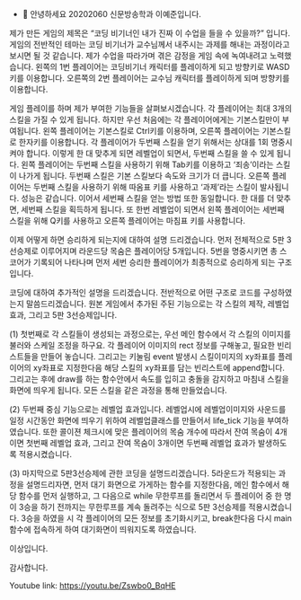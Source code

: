 - 👋 안녕하세요 20202060 신문방송학과 이예준입니다.

제가 만든 게임의 제목은 “코딩 비기너인 내가 진짜 이 수업을 들을 수 있을까?” 입니다.
게임의 전반적인 테마는 코딩 비기너가 교수님께서 내주시는 과제를 해내는 과정이라고 보시면 될 것 같습니다. 제가 수업을 따라가며 겪은 감정을 게임 속에 녹여내려고 노력했습니다.
왼쪽의 1번 플레이어는 코딩비기너 캐릭터를 플레이하게 되고 방향키로 WASD키를 이용합니다. 
오른쪽의 2번 플레이어는 교수님 캐릭터를 플레이하게 되며 방향키를 이용합니다. 

게임 플레이를 하며 제가 부여한 기능들을 살펴보시겠습니다. 
각 플레이어는 최대 3개의 스킬을 가질 수 있게 됩니다. 하지만 우선 처음에는 각 플레이어에게는 기본스킬만이 부여됩니다. 왼쪽 플레이어는 기본스킬로 Ctrl키를 이용하며, 오른쪽 플레이어는 기본스킬로 한자키를 이용합니다.
각 플레이어가 두번째 스킬을 얻기 위해서는 상대를 1회 명중시켜야 합니다. 이렇게 한 대 맞추게 되면 레벨업이 되면서, 두번째 스킬을 쓸 수 있게 됩니다. 왼쪽 플레이어는 두번째 스킬을 사용하기 위해 Tab키를 이용하고 ‘죄송’이라는 스킬이 나가게 됩니다. 두번째 스킬은 기본 스킬보다 속도와 크기가 더 큽니다. 오른쪽 플레이어는 두번째 스킬을 사용하기 위해 따옴표 키를 사용하고 ‘과제’라는 스킬이 발사됩니다. 성능은 같습니다.
이어서 세번째 스킬을 얻는 방법 또한 동일합니다. 한 대를 더 맞추면, 세번째 스킬을 획득하게 됩니다. 또 한번 레벨업이 되면서 왼쪽 플레이어는 세번째 스킬을 위해 Q키를 사용하고 오른쪽 플레이어는 마침표 키를 사용합니다. 

이제 어떻게 하면 승리하게 되는지에 대하여 설명 드리겠습니다. 먼저 전체적으로 5판 3선승제로 이루어지며 라운드당 목숨은 플레이어당 5개입니다. 5번을 명중시키면 총 스코어가 기록되어 나타나며 먼저 세번 승리한 플레이어가 최종적으로 승리하게 되는 구조입니다. 

코딩에 대하여 추가적인 설명을 드리겠습니다. 전반적으로 어떤 구조로 코드를 구성하였는지 말씀드리겠습니다. 원본 게임에서 추가된 주된 기능으로는 각 스킬의 제작, 레벨업 효과, 그리고 5판 3선승제입니다.

(1) 첫번째로 각 스킬들이 생성되는 과정으로는, 우선 메인 함수에서 각 스킬의 이미지를 불러와 스케일 조정을 하구요. 각 플레이어 이미지의 rect 정보를 구해놓고, 필요한 빈리스트들을 만들어 놓습니다. 그리고는 키눌림 event 발생시 스킬이미지의 xy좌표를 플레이어의 xy좌표로 지정한다음 해당 스킬의 xy좌표를 담는 빈리스트에 append합니다. 그리고는 후에 draw를 하는 함수안에서 속도를 입히고 충돌을 감지하고 마침내 스킬을 화면에 띄우게 됩니다. 모든 스킬을 같은 과정을 통해 만들었습니다. 

(2) 두번째 중심 기능으로는 레벨업 효과입니다. 레벨업시에 레벨업이미지와 사운드를 일정 시간동안 화면에 띄우기 위하여 레벨업클래스를 만들어서 life_tick 기능을 부여하였습니다. 또한 콜이젼 체크시에 맞은 플레이어의 목숨 개수에 따라서 잔여 목숨이 4개이면 첫번째 레벨업 효과, 그리고 잔여 목숨이 3개이면 두번째 레벨업 효과가 발생하도록 적용시켰습니다. 

(3) 마지막으로 5판3선승제에 관한 코딩을 설명드리겠습니다. 5라운드가 적용되는 과정을 설명드리자면, 먼저 대기 화면으로 가게하는 함수를 지정한다음, 메인 함수에서 해당 함수를 먼저 실행하고, 그 다음으로 while 무한루프를 돌리면서 두 플레이어 중 한 명이 3승을 하기 전까지는 무한루프를 계속 돌려주는 식으로 5판 3선승제를 적용시켰습니다. 3승을 하였을 시 각 플레이어의 모든 정보를 초기화시키고, break한다음 다시 main함수에 접속하게 하여 대기화면이 띄워지도록 하였습니다.

이상입니다. 

감사합니다.

Youtube link: https://youtu.be/Zswbo0_BqHE


<!---
qlswns0/qlswns0 is a ✨ special ✨ repository because its `README.md` (this file) appears on your GitHub profile.
You can click the Preview link to take a look at your changes.
--->
